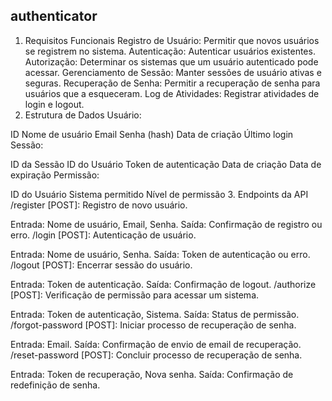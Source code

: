 ## authenticator
1. Requisitos Funcionais
Registro de Usuário: Permitir que novos usuários se registrem no sistema.
Autenticação: Autenticar usuários existentes.
Autorização: Determinar os sistemas que um usuário autenticado pode acessar.
Gerenciamento de Sessão: Manter sessões de usuário ativas e seguras.
Recuperação de Senha: Permitir a recuperação de senha para usuários que a esqueceram.
Log de Atividades: Registrar atividades de login e logout.
2. Estrutura de Dados
Usuário:

ID
Nome de usuário
Email
Senha (hash)
Data de criação
Último login
Sessão:

ID da Sessão
ID do Usuário
Token de autenticação
Data de criação
Data de expiração
Permissão:

ID do Usuário
Sistema permitido
Nível de permissão
3. Endpoints da API
/register [POST]: Registro de novo usuário.

Entrada: Nome de usuário, Email, Senha.
Saída: Confirmação de registro ou erro.
/login [POST]: Autenticação de usuário.

Entrada: Nome de usuário, Senha.
Saída: Token de autenticação ou erro.
/logout [POST]: Encerrar sessão do usuário.

Entrada: Token de autenticação.
Saída: Confirmação de logout.
/authorize [POST]: Verificação de permissão para acessar um sistema.

Entrada: Token de autenticação, Sistema.
Saída: Status de permissão.
/forgot-password [POST]: Iniciar processo de recuperação de senha.

Entrada: Email.
Saída: Confirmação de envio de email de recuperação.
/reset-password [POST]: Concluir processo de recuperação de senha.

Entrada: Token de recuperação, Nova senha.
Saída: Confirmação de redefinição de senha.
